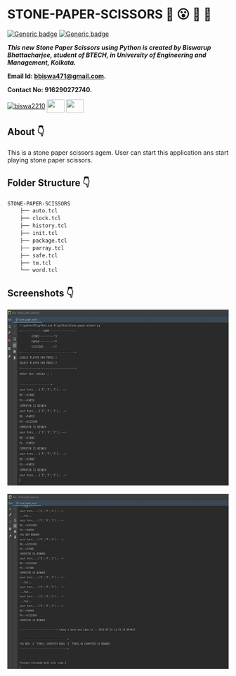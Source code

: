 # STONE-PAPER-SCISSORS :star_struck: :open_mouth: :running: :star2:

[![Generic badge](https://img.shields.io/badge/advance-Python3-yellowgreen)](https://shields.io/) [![Generic badge](https://img.shields.io/badge/intermediate-tcl-red)](https://shields.io/) 
<br>

***This new Stone Paper Scissors using Python is created by Biswarup Bhattacharjee, student of BTECH, in University of Engineering and Management, Kolkata.***

**Email Id: bbiswa471@gmail.com.** 

**Contact No: 916290272740.** 


<p align="left">
<a href="https://www.facebook.com/profile.php?id=100070395300810" target="blank"><img align="center" src="https://cdn.jsdelivr.net/npm/simple-icons@3.0.1/icons/facebook.svg" alt="biswa2210" height="30" width="40" /></a>
<a href="https://instagram.com/biswarup2210" target="blank"><img align="center" src="https://cdn.jsdelivr.net/npm/simple-icons@3.0.1/icons/instagram.svg" alt="" height="30" width="40" /></a>
<a href="https://github.com/biswa2210" target="blank"><img align="center" src="https://cdn.jsdelivr.net/npm/simple-icons@3.0.1/icons/github.svg" alt="" height="30" width="40" /></a>
</p>

## About :point_down: 

<div align="justified">
    
This is a stone paper scissors agem. User can start this application ans start playing stone paper scissors. 

</div>

## Folder Structure :point_down:

```bash
STONE-PAPER-SCISSORS
    ├── auto.tcl
    ├── clock.tcl
    ├── history.tcl
    ├── init.tcl
    ├── package.tcl
    ├── parray.tcl
    ├── safe.tcl
    ├── tm.tcl
    └── word.tcl
``` 
## Screenshots :point_down: 

<div align="center">
    
<a href="stone1.png"><img src="stone1.png" width="800" height= "400"></a> 

<a href="stone2.png"><img src="stone2.png" width="800" height= "400"></a>

</div>


